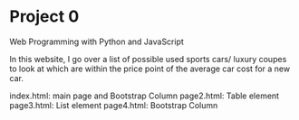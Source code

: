 # Project 0

Web Programming with Python and JavaScript

In this website, I go over a list of possible used sports cars/ luxury coupes to look at which are within the price point of the average car cost for a new car.

index.html: main page and Bootstrap Column
page2.html: Table element
page3.html: List element
page4.html: Bootstrap Column
